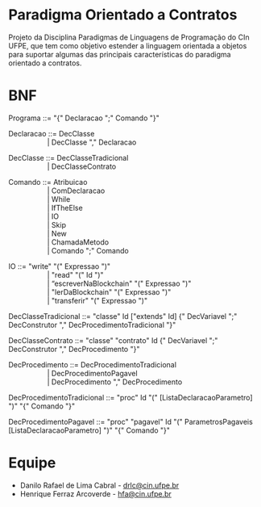 # Paradigma Orientado a Contratos
Projeto da Disciplina Paradigmas de Linguagens de Programação do CIn UFPE, que tem como objetivo estender a linguagem orientada a objetos para suportar algumas das principais características do paradigma orientado a contratos.

# BNF
Programa ::= "{" Declaracao ";" Comando "}"

Declaracao ::= DecClasse  
&emsp;&emsp;&emsp;&emsp;&emsp;&ensp;| DecClasse "," Declaracao

DecClasse ::= DecClasseTradicional  
&emsp;&emsp;&emsp;&emsp;&emsp;&ensp;| DecClasseContrato

Comando ::= Atribuicao  
&emsp;&emsp;&emsp;&emsp;&emsp;&ensp;| ComDeclaracao  
&emsp;&emsp;&emsp;&emsp;&emsp;&ensp;| While  
&emsp;&emsp;&emsp;&emsp;&emsp;&ensp;| IfTheElse  
&emsp;&emsp;&emsp;&emsp;&emsp;&ensp;| IO  
&emsp;&emsp;&emsp;&emsp;&emsp;&ensp;| Skip  
&emsp;&emsp;&emsp;&emsp;&emsp;&ensp;| New  
&emsp;&emsp;&emsp;&emsp;&emsp;&ensp;| ChamadaMetodo  
&emsp;&emsp;&emsp;&emsp;&emsp;&ensp;| Comando ";" Comando
           
IO ::= "write" "(" Expressao ")"  
&emsp;&emsp;&emsp;&emsp;&emsp;&ensp;| "read" "(" Id ")"  
&emsp;&emsp;&emsp;&emsp;&emsp;&ensp;| “escreverNaBlockchain" "(" Expressao ")"  
&emsp;&emsp;&emsp;&emsp;&emsp;&ensp;| "lerDaBlockchain" "(" Expressao ")"  
&emsp;&emsp;&emsp;&emsp;&emsp;&ensp;| "transferir" "(" Expressao ")"  
     
DecClasseTradicional ::= "classe" Id ["extends"  Id] {" DecVariavel ";" DecConstrutor "," DecProcedimentoTradicional "}"

DecClasseContrato ::= "classe" "contrato" Id {" DecVariavel ";" DecConstrutor "," DecProcedimento "}"

DecProcedimento ::= DecProcedimentoTradicional  
&emsp;&emsp;&emsp;&emsp;&emsp;&ensp;| DecProcedimentoPagavel  
&emsp;&emsp;&emsp;&emsp;&emsp;&ensp;| DecProcedimento "," DecProcedimento

DecProcedimentoTradicional ::= "proc" Id "(" [ListaDeclaracaoParametro] ")" "{" Comando "}"

DecProcedimentoPagavel ::= "proc" "pagavel" Id "(" ParametrosPagaveis [ListaDeclaracaoParametro] ")" "{" Comando "}"

# Equipe
- Danilo Rafael de Lima Cabral - drlc@cin.ufpe.br
- Henrique Ferraz Arcoverde - hfa@cin.ufpe.br
